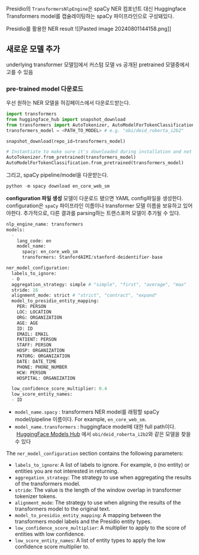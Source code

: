 Presidio의 `TransformersNlpEngine`은 spaCy NER 컴포넌트 대신 Huggingface Transformers model를 캡슐레이팅하는 spaCy 파이프라인으로 구성돼있다.

Presidio를 활용한 NER result
![[Pasted image 20240801144158.png]]
## 새로운 모델 추가
underlying transformer 모델임에서 커스텀 모델 vs 공개된 pretrained 모델중에서 고를 수 있음

### pre-trained model 다운로드

우선 원하는 NER 모델을 허깅페이스에서 다운로드받는다.
```python
import transformers 
from huggingface_hub import snapshot_download 
from transformers import AutoTokenizer, AutoModelForTokenClassification 
transformers_model = <PATH_TO_MODEL> # e.g. "obi/deid_roberta_i2b2"

snapshot_download(repo_id=transformers_model)

# Instantiate to make sure it's downloaded during installation and not runtime
AutoTokenizer.from_pretrained(transformers_model) 
AutoModelForTokenClassification.from_pretrained(transformers_model)
```
그리고, spaCy pipeline/model을 다운받는다.
```python
python -m spacy download en_core_web_sm
```
**configuration 파일 생성**
모델이 다운로드 됐으면 YAML config파일을 생성한다. configuration은 `spaCy` 파이프라인 이름이나 transformer 모델 이름을 보유하고 있어야한다. 추가적으로, 다른 결과를 parsing하는 트랜스포머 모델이 추가될 수 있다.
```python
nlp_engine_name: transformers
models:
  -
    lang_code: en
    model_name:
      spacy: en_core_web_sm
      transformers: StanfordAIMI/stanford-deidentifier-base

ner_model_configuration:
  labels_to_ignore:
  - O
  aggregation_strategy: simple # "simple", "first", "average", "max"
  stride: 16
  alignment_mode: strict # "strict", "contract", "expand"
  model_to_presidio_entity_mapping:
    PER: PERSON
    LOC: LOCATION
    ORG: ORGANIZATION
    AGE: AGE
    ID: ID
    EMAIL: EMAIL
    PATIENT: PERSON
    STAFF: PERSON
    HOSP: ORGANIZATION
    PATORG: ORGANIZATION
    DATE: DATE_TIME
    PHONE: PHONE_NUMBER
    HCW: PERSON
    HOSPITAL: ORGANIZATION

  low_confidence_score_multiplier: 0.4
  low_score_entity_names:
  - ID
```
- `model_name.spacy` : transformers NER model를 래핑할 spaCy model/pipeline 이름이다. For example, `en_core_web_sm`.
- `model_name.transformers` : huggingface model에 대한 full path이다.  [HuggingFace Models Hub](https://huggingface.co/models?pipeline_tag=token-classification) 에서 `obi/deid_roberta_i2b2`와 같은 모델을 찾을 수 있다  

The `ner_model_configuration` section contains the following parameters:

- `labels_to_ignore`: A list of labels to ignore. For example, `O` (no entity) or entities you are not interested in returning.
- `aggregation_strategy`: The strategy to use when aggregating the results of the transformers model.
- `stride`: The value is the length of the window overlap in transformer tokenizer tokens.
- `alignment_mode`: The strategy to use when aligning the results of the transformers model to the original text.
- `model_to_presidio_entity_mapping`: A mapping between the transformers model labels and the Presidio entity types.
- `low_confidence_score_multiplier`: A multiplier to apply to the score of entities with low confidence.
- `low_score_entity_names`: A list of entity types to apply the low confidence score multiplier to.